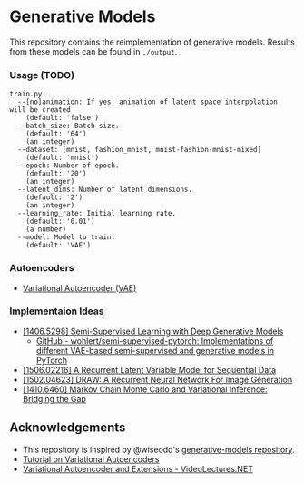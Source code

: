 # Generative Models

This repository contains the reimplementation of generative models. Results from these models can be found in `./output`.

### Usage (TODO)
```
train.py:
  --[no]animation: If yes, animation of latent space interpolation will be created
    (default: 'false')
  --batch_size: Batch size.
    (default: '64')
    (an integer)
  --dataset: [mnist, fashion_mnist, mnist-fashion-mnist-mixed]
    (default: 'mnist')
  --epoch: Number of epoch.
    (default: '20')
    (an integer)
  --latent_dims: Number of latent dimensions.
    (default: '2')
    (an integer)
  --learning_rate: Initial learning rate.
    (default: '0.01')
    (a number)
  --model: Model to train.
    (default: 'VAE')
```

### Autoencoders
- [Variational Autoencoder (VAE)][vae]

### Implementaion Ideas
- [[1406.5298] Semi-Supervised Learning with Deep Generative Models](https://arxiv.org/abs/1406.5298)
  - [GitHub - wohlert/semi-supervised-pytorch: Implementations of different VAE-based semi-supervised and generative models in PyTorch](https://github.com/wohlert/semi-supervised-pytorch)
- [[1506.02216] A Recurrent Latent Variable Model for Sequential Data](https://arxiv.org/abs/1506.02216)
- [[1502.04623] DRAW: A Recurrent Neural Network For Image Generation](https://arxiv.org/abs/1502.04623)
- [[1410.6460] Markov Chain Monte Carlo and Variational Inference: Bridging the Gap](https://arxiv.org/abs/1410.6460)

## Acknowledgements
- This repository is inspired by @wiseodd's [generative-models repository](https://github.com/wiseodd/generative-models).
- [Tutorial on Variational Autoencoders](https://arxiv.org/abs/1606.05908)
- [Variational Autoencoder and Extensions - VideoLectures.NET](http://videolectures.net/deeplearning2015_courville_autoencoder_extension/?q=variational%20autoencoder)

[vae]: https://arxiv.org/abs/1312.6114

